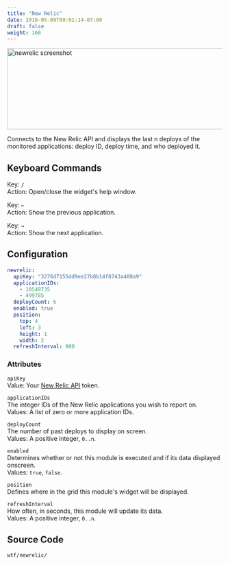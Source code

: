 ```yaml
---
title: "New Relic"
date: 2018-05-09T09:01:14-07:00
draft: false
weight: 160
---
```


<img class="screenshot" src="/imgs/modules/newrelic.png" width="640" height="189" alt="newrelic screenshot" />

Connects to the New Relic API and displays the last n deploys of the
monitored applications: deploy ID, deploy time, and who deployed it.

## Keyboard Commands

<span class="caption">Key:</span> `/` <br />
<span class="caption">Action:</span> Open/close the widget's help window.

<span class="caption">Key:</span> `←` <br />
<span class="caption">Action:</span> Show the previous application.

<span class="caption">Key:</span> `→` <br />
<span class="caption">Action:</span> Show the next application.

## Configuration

```yaml
newrelic:
  apiKey: "3276d7155dd9ee27b8b14f8743a408a9"
  applicationIDs:
    - 10549735
    - 499785
  deployCount: 6
  enabled: true
  position:
    top: 4
    left: 3
    height: 1
    width: 2
  refreshInterval: 900
```

### Attributes

`apiKey` <br />
Value: Your <a href="https://docs.newrelic.com/docs/apis/getting-started/intro-apis/access-rest-api-keys">New Relic API</a> token.

`applicationIDs` <br />
The integer IDs of the New Relic applications you wish to report on. <br
/>
Values: A list of zero or more application IDs.

`deployCount` <br />
The number of past deploys to display on screen. <br />
Values: A positive integer, `0..n`.

`enabled` <br />
Determines whether or not this module is executed and if its data displayed onscreen. <br />
Values: `true`, `false`.

`position` <br />
Defines where in the grid this module's widget will be displayed. <br />

`refreshInterval` <br />
How often, in seconds, this module will update its data. <br />
Values: A positive integer, `0..n`.

## Source Code

```bash
wtf/newrelic/
```
